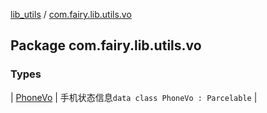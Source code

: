 [lib_utils](../index.md) / [com.fairy.lib.utils.vo](./index.md)

## Package com.fairy.lib.utils.vo

### Types

| [PhoneVo](-phone-vo/index.md) | 手机状态信息`data class PhoneVo : Parcelable` |

